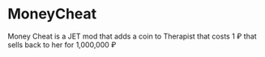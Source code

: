 # MoneyCheat
 Money Cheat is a JET mod that adds a coin to Therapist that costs 1 ₽ that sells back to her for 1,000,000 ₽
